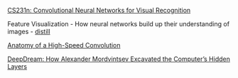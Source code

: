 [CS231n: Convolutional Neural Networks for Visual Recognition](http://cs231n.stanford.edu/)

Feature Visualization - How neural networks build up their understanding of images - [distill](https://distill.pub/2017/feature-visualization/)

[Anatomy of a High-Speed Convolution](https://sahnimanas.github.io/post/anatomy-of-a-high-performance-convolution/)

[DeepDream: How Alexander Mordvintsev Excavated the Computer’s Hidden Layers](https://thereader.mitpress.mit.edu/deepdream-how-alexander-mordvintsev-excavated-the-computers-hidden-layers/)
